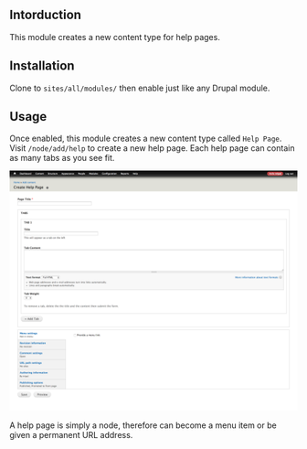 ## Intorduction
This module creates a new content type for help pages.

## Installation
Clone to `sites/all/modules/` then enable just like any Drupal module.

## Usage
Once enabled, this module creates a new content type called `Help Page`.
Visit `/node/add/help` to create a new help page. Each help page can contain
as many tabs as you see fit.

![create help page](docs/create-help-page.png)

A help page is simply a node, therefore can become a menu item or be given a permanent URL address.
